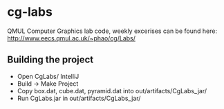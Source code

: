 cg-labs
=======

QMUL Computer Graphics lab code, weekly excerises can be found here: http://www.eecs.qmul.ac.uk/~phao/cg/Labs/

Building the project
--------------------
* Open CgLabs/ IntelliJ
* Build -> Make Project
* Copy box.dat, cube.dat, pyramid.dat into out/artifacts/CgLabs_jar/
* Run CgLabs.jar in out/artifacts/CgLabs_jar/

